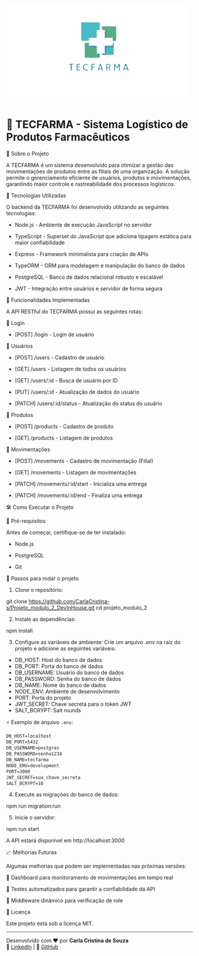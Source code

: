 ![TECFARMA logo](/src/assets/logo.png)

# 🚀 TECFARMA - Sistema Logístico de Produtos Farmacêuticos


📌 Sobre o Projeto

A TECFARMA é um sistema desenvolvido para otimizar a gestão das movimentações de produtos entre as filiais de uma organização. A solução permite o gerenciamento eficiente de usuários, produtos e movimentações, garantindo maior controle e rastreabilidade dos processos logísticos.

🚀 Tecnologias Utilizadas

O backend da TECFARMA foi desenvolvido utilizando as seguintes tecnologias:

- Node.js - Ambiente de execução JavaScript no servidor

- TypeScript - Superset do JavaScript que adiciona tipagem estática para maior confiabilidade

- Express - Framework minimalista para criação de APIs

- TypeORM - ORM para modelagem e manipulação do banco de dados

- PostgreSQL - Banco de dados relacional robusto e escalável

- JWT - Integração entre usuários e servidor de forma segura

🎯 Funcionalidades Implementadas

A API RESTful do TECFARMA possui as seguintes rotas:

🔹 Login

- [POST] /login - Login de usuário

🔹 Usuários

- [POST] /users - Cadastro de usuário

- [GET] /users - Listagem de todos os usuários

- [GET] /users/:id - Busca de usuário por ID

- [PUT] /users/:id - Atualização de dados do usuário

- [PATCH] /users/:id/status - Atualização do status do usuário

🔹 Produtos

- [POST] /products - Cadastro de produto

- [GET] /products - Listagem de produtos

🔹 Movimentações

- [POST] /movements - Cadastro de movimentação (Filial)

- [GET] /movements - Listagem de movimentações

- [PATCH] /movements/:id/start - Inicializa uma entrega

- [PATCH] /movements/:id/end - Finaliza uma entrega 

🛠 Como Executar o Projeto

📌 Pré-requisitos

Antes de começar, certifique-se de ter instalado:

- Node.js

- PostgreSQL

- Git

🔧 Passos para rodar o projeto

1. Clone o repositório:

git clone https://github.com/CarlaCristina-s/Projeto_modulo_2_DevInHouse.git
cd projeto_modulo_2

2. Instale as dependências:

npm install

3. Configure as variáveis de ambiente: Crie um arquivo .env na raiz do projeto e adicione as seguintes variáveis:

- DB_HOST: Host do banco de dados
- DB_PORT: Porta do banco de dados
- DB_USERNAME: Usuário do banco de dados
- DB_PASSWORD: Senha do banco de dados
- DB_NAME: Nome do banco de dados
- NODE_ENV: Ambiente de desenvolvimento
- PORT: Porta do projeto
- JWT_SECRET: Chave secreta para o token JWT
- SALT_BCRYPT: Salt rounds

⚡ Exemplo de arquivo `.env`:

```
DB_HOST=localhost
DB_PORT=5432
DB_USERNAME=postgres
DB_PASSWORD=senha1234
DB_NAME=tecfarma
NODE_ENV=development
PORT=3000
JWT_SECRET=sua_chave_secreta
SALT_BCRYPT=10
```

4. Execute as migrações do banco de dados:

npm run migration:run

5. Inicie o servidor:

npm run start

A API estará disponível em http://localhost:3000

📈 Melhorias Futuras

Algumas melhorias que podem ser implementadas nas próximas versões:

📌 Dashboard para monitoramento de movimentações em tempo real

📌 Testes automatizados para garantir a confiabilidade da API

📌 Middleware dinâmico para verificação de role

📄 Licença

Este projeto está sob a licença MIT.



---
Desenvolvido com ❤️ por **Carla Cristina de Souza**  
🔗 [LinkedIn](https://www.linkedin.com/in/carlacrissouza/) | 📂 [GitHub](https://github.com/CarlaCristina-s/)
